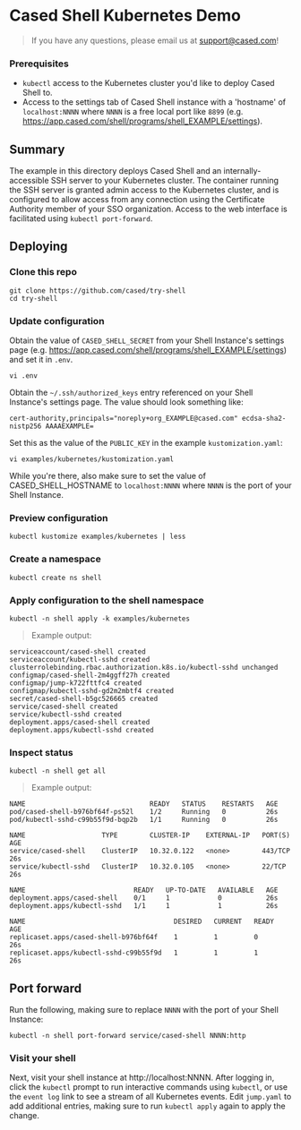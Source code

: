 # Cased Shell Kubernetes Demo

> If you have any questions, please email us at support@cased.com!

### Prerequisites

- `kubectl` access to the Kubernetes cluster you'd like to deploy Cased Shell to.
- Access to the settings tab of Cased Shell instance with a 'hostname' of `localhost:NNNN` where `NNNN` is a free local port like `8899` (e.g. https://app.cased.com/shell/programs/shell_EXAMPLE/settings).

## Summary

The example in this directory deploys Cased Shell and an internally-accessible SSH server to your Kubernetes cluster. The container running the SSH server is granted admin access to the Kubernetes cluster, and is configured to allow access from any connection using the Certificate Authority member of your SSO organization. Access to the web interface is facilitated using `kubectl port-forward`.

## Deploying

### Clone this repo

```
git clone https://github.com/cased/try-shell
cd try-shell
```
### Update configuration

Obtain the value of `CASED_SHELL_SECRET` from your Shell Instance's settings page (e.g. https://app.cased.com/shell/programs/shell_EXAMPLE/settings) and set it in `.env`.

```
vi .env
```

Obtain the `~/.ssh/authorized_keys` entry referenced on your Shell Instance's settings page. The value should look something like:

```
cert-authority,principals="noreply+org_EXAMPLE@cased.com" ecdsa-sha2-nistp256 AAAAEXAMPLE=
```

Set this as the value of the `PUBLIC_KEY` in the example `kustomization.yaml`:

```
vi examples/kubernetes/kustomization.yaml
```

While you're there, also make sure to set the value of CASED_SHELL_HOSTNAME to `localhost:NNNN` where `NNNN` is the port of your Shell Instance.

### Preview configuration

```
kubectl kustomize examples/kubernetes | less
```

### Create a namespace

```
kubectl create ns shell
```

### Apply configuration to the shell namespace

```
kubectl -n shell apply -k examples/kubernetes
```

> Example output:

```
serviceaccount/cased-shell created
serviceaccount/kubectl-sshd created
clusterrolebinding.rbac.authorization.k8s.io/kubectl-sshd unchanged
configmap/cased-shell-2m4ggff27h created
configmap/jump-k722fttfc4 created
configmap/kubectl-sshd-gd2m2mbtf4 created
secret/cased-shell-b5gc526665 created
service/cased-shell created
service/kubectl-sshd created
deployment.apps/cased-shell created
deployment.apps/kubectl-sshd created
```

### Inspect status

```
kubectl -n shell get all
```

> Example output:

```
NAME                               READY   STATUS    RESTARTS   AGE
pod/cased-shell-b976bf64f-ps52l    1/2     Running   0          26s
pod/kubectl-sshd-c99b55f9d-bqp2b   1/1     Running   0          26s

NAME                   TYPE        CLUSTER-IP    EXTERNAL-IP   PORT(S)   AGE
service/cased-shell    ClusterIP   10.32.0.122   <none>        443/TCP   26s
service/kubectl-sshd   ClusterIP   10.32.0.105   <none>        22/TCP    26s

NAME                           READY   UP-TO-DATE   AVAILABLE   AGE
deployment.apps/cased-shell    0/1     1            0           26s
deployment.apps/kubectl-sshd   1/1     1            1           26s

NAME                                     DESIRED   CURRENT   READY   AGE
replicaset.apps/cased-shell-b976bf64f    1         1         0       26s
replicaset.apps/kubectl-sshd-c99b55f9d   1         1         1       26s
```

## Port forward

Run the following, making sure to replace `NNNN` with the port of your Shell Instance:

```
kubectl -n shell port-forward service/cased-shell NNNN:http
```
### Visit your shell

Next, visit your shell instance at http://localhost:NNNN. After logging in, click the `kubectl` prompt to run interactive commands using `kubectl`, or use the `event log` link to see a stream of all Kubernetes events. Edit `jump.yaml` to add additional entries, making sure to run `kubectl apply` again to apply the change.

